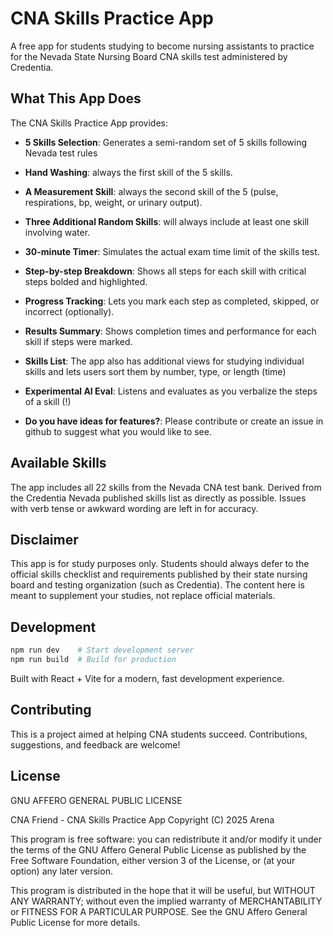 # CNA Skills Practice App

A free app for students studying to become nursing assistants to practice for the Nevada State Nursing Board CNA skills test administered by Credentia.

## What This App Does

The CNA Skills Practice App provides:

- **5 Skills Selection**: Generates a semi-random set of 5 skills following Nevada test rules
- **Hand Washing**: always the first skill of the 5 skills.
- **A Measurement Skill**: always the second skill of the 5 (pulse, respirations, bp, weight, or urinary output).
- **Three Additional Random Skills**: will always include at least one skill involving water. 
- **30-minute Timer**: Simulates the actual exam time limit of the skills test.
- **Step-by-step Breakdown**: Shows all steps for each skill with critical steps bolded and highlighted.
- **Progress Tracking**: Lets you mark each step as completed, skipped, or incorrect (optionally).
- **Results Summary**: Shows completion times and performance for each skill if steps were marked.

- **Skills List**: The app also has additional views for studying individual skills and lets users sort them by number, type, or length (time)

- **Experimental AI Eval**: Listens and evaluates as you verbalize the steps of a skill (!)

- **Do you have ideas for features?**: Please contribute or create an issue in github to suggest what you would like to see. 

## Available Skills

The app includes all 22 skills from the Nevada CNA test bank. Derived from the Credentia Nevada published skills list as directly as possible. Issues with verb tense or awkward wording are left in for accuracy. 

## Disclaimer

This app is for study purposes only. Students should always defer to the official skills checklist and requirements published by their state nursing board and testing organization (such as Credentia). The content here is meant to supplement your studies, not replace official materials.

## Development

```bash
npm run dev    # Start development server
npm run build  # Build for production
```

Built with React + Vite for a modern, fast development experience.

## Contributing

This is a project aimed at helping CNA students succeed. Contributions, suggestions, and feedback are welcome!

## License

GNU AFFERO GENERAL PUBLIC LICENSE

CNA Friend - CNA Skills Practice App
Copyright (C) 2025 Arena

This program is free software: you can redistribute it and/or modify
it under the terms of the GNU Affero General Public License as published
by the Free Software Foundation, either version 3 of the License, or
(at your option) any later version.
 
This program is distributed in the hope that it will be useful,
but WITHOUT ANY WARRANTY; without even the implied warranty of
MERCHANTABILITY or FITNESS FOR A PARTICULAR PURPOSE. See the
GNU Affero General Public License for more details.
